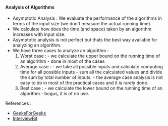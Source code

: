 #### Analysis of Algorithms
- Asymptotic Analysis : We evaluate the performance of the algorithms in terms of the input size (we don't measure the actual running time).
- We calculate how does the time (and space) taken by an algorithm increases with input size.
- Asymptotic analysis is not perfect but thats the best way available for analyzing an algorithm.
- We have three cases to analyze an algorithm :
    1. Worst case :
      - we calculate the upper bound on the running time of an algorithm
      - done in most of the cases
    2. Average case :
      - we take all possible inputs and calculate computing time for all possible inputs
      - sum all the calculated values and divide the sum by total number of inputs.
      - the average case analysis is not easy to do in most of the practical cases and it is rarely done.
    3. Best case :
      - we calculate the lower bound on the running time of an algorithm
      - bogus, it is of no use.


References :
- [GeeksForGeeks](http://www.geeksforgeeks.org/analysis-of-algorithms-set-1-asymptotic-analysis)
- [InterviewBit](https://www.interviewbit.com/courses/programming/topics/time-complexity/)
